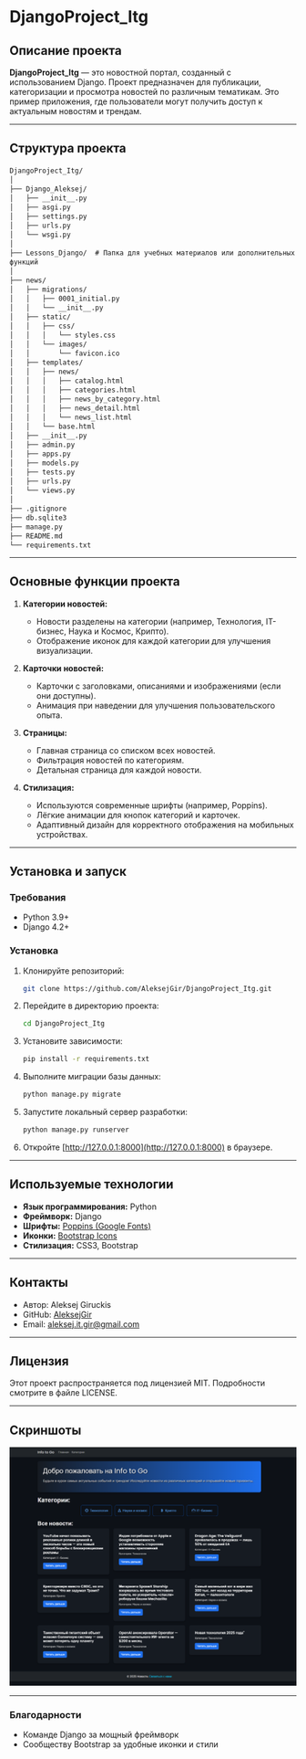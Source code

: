 # DjangoProject_Itg

## Описание проекта

**DjangoProject_Itg** — это новостной портал, созданный с использованием Django. Проект предназначен для публикации, категоризации и просмотра новостей по различным тематикам. Это пример приложения, где пользователи могут получить доступ к актуальным новостям и трендам.

---

## Структура проекта

```
DjangoProject_Itg/
│
├── Django_Aleksej/
│   ├── __init__.py
│   ├── asgi.py
│   ├── settings.py
│   ├── urls.py
│   └── wsgi.py
│
├── Lessons_Django/  # Папка для учебных материалов или дополнительных функций
│
├── news/
│   ├── migrations/
│   │   ├── 0001_initial.py
│   │   └── __init__.py
│   ├── static/
│   │   ├── css/
│   │   │   └── styles.css
│   │   └── images/
│   │       └── favicon.ico
│   ├── templates/
│   │   ├── news/
│   │   │   ├── catalog.html
│   │   │   ├── categories.html
│   │   │   ├── news_by_category.html
│   │   │   ├── news_detail.html
│   │   │   └── news_list.html
│   │   └── base.html
│   ├── __init__.py
│   ├── admin.py
│   ├── apps.py
│   ├── models.py
│   ├── tests.py
│   ├── urls.py
│   └── views.py
│
├── .gitignore
├── db.sqlite3
├── manage.py
├── README.md
└── requirements.txt
```

---

## Основные функции проекта

1. **Категории новостей:**
   - Новости разделены на категории (например, Технология, IT-бизнес, Наука и Космос, Крипто).
   - Отображение иконок для каждой категории для улучшения визуализации.

2. **Карточки новостей:**
   - Карточки с заголовками, описаниями и изображениями (если они доступны).
   - Анимация при наведении для улучшения пользовательского опыта.

3. **Страницы:**
   - Главная страница со списком всех новостей.
   - Фильтрация новостей по категориям.
   - Детальная страница для каждой новости.

4. **Стилизация:**
   - Используются современные шрифты (например, Poppins).
   - Лёгкие анимации для кнопок категорий и карточек.
   - Адаптивный дизайн для корректного отображения на мобильных устройствах.

---

## Установка и запуск

### Требования
- Python 3.9+
- Django 4.2+

### Установка

1. Клонируйте репозиторий:
   ```bash
   git clone https://github.com/AleksejGir/DjangoProject_Itg.git
   ```

2. Перейдите в директорию проекта:
   ```bash
   cd DjangoProject_Itg
   ```

3. Установите зависимости:
   ```bash
   pip install -r requirements.txt
   ```

4. Выполните миграции базы данных:
   ```bash
   python manage.py migrate
   ```

5. Запустите локальный сервер разработки:
   ```bash
   python manage.py runserver
   ```

6. Откройте [http://127.0.0.1:8000](http://127.0.0.1:8000) в браузере.

---

## Используемые технологии

- **Язык программирования:** Python
- **Фреймворк:** Django
- **Шрифты:** [Poppins (Google Fonts)](https://fonts.google.com/specimen/Poppins)
- **Иконки:** [Bootstrap Icons](https://icons.getbootstrap.com/)
- **Стилизация:** CSS3, Bootstrap

---

## Контакты

- Автор: Aleksej Giruckis
- GitHub: [AleksejGir](https://github.com/AleksejsGir)
- Email: aleksej.it.gir@gmail.com

---

## Лицензия

Этот проект распространяется под лицензией MIT. Подробности смотрите в файле LICENSE.

---

## Скриншоты

![Главная страница](screenshots/img.png)


---

### Благодарности

- Команде Django за мощный фреймворк
- Сообществу Bootstrap за удобные иконки и стили
